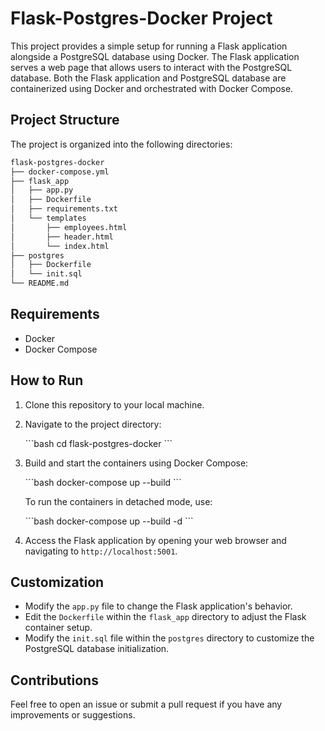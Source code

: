 # Flask-Postgres-Docker Project

This project provides a simple setup for running a Flask application alongside a PostgreSQL database using Docker. The Flask application serves a web page that allows users to interact with the PostgreSQL database. Both the Flask application and PostgreSQL database are containerized using Docker and orchestrated with Docker Compose.

## Project Structure

The project is organized into the following directories:

```bash
flask-postgres-docker
├── docker-compose.yml
├── flask_app
│   ├── app.py
│   ├── Dockerfile
│   ├── requirements.txt
│   └── templates
│       ├── employees.html
│       ├── header.html
│       └── index.html
├── postgres
│   ├── Dockerfile
│   └── init.sql
└── README.md
```

## Requirements

- Docker
- Docker Compose

## How to Run

1. Clone this repository to your local machine.

2. Navigate to the project directory:

   \`\`\`bash
   cd flask-postgres-docker
   \`\`\`

3. Build and start the containers using Docker Compose:

   \`\`\`bash
   docker-compose up --build
   \`\`\`

   To run the containers in detached mode, use:

   \`\`\`bash
   docker-compose up --build -d
   \`\`\`

4. Access the Flask application by opening your web browser and navigating to `http://localhost:5001`.

## Customization

- Modify the `app.py` file to change the Flask application's behavior.
- Edit the `Dockerfile` within the `flask_app` directory to adjust the Flask container setup.
- Modify the `init.sql` file within the `postgres` directory to customize the PostgreSQL database initialization.


## Contributions

Feel free to open an issue or submit a pull request if you have any improvements or suggestions.
